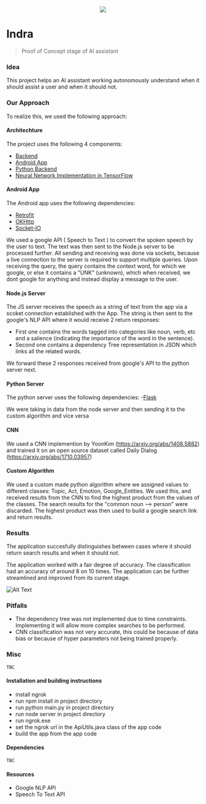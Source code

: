 <div align="center">
  <img src="https://i.imgur.com/kS2lNm6.png">
</div>


# Indra

> Proof of Concept stage of AI assistant


### Idea

This project helps an AI assistant working autonomously understand when it should assist a user and when it should not.

### Our Approach

To realize this, we used the following approach:

#### Architechture

The project uses the following 4 components:

- [Backend](https://github.com/DataByteNITT/Indra/tree/js_server_branch)
- [Android App](https://github.com/DataByteNITT/Indra/tree/app_branch)
- [Python Backend](https://github.com/DataByteNITT/Indra/tree/python_backend)
- [Neural Network Implementation in TensorFlow](https://github.com/DataByteNITT/Indra/tree/cnn_impl_branch)
 
#### Android App
The Android app uses the following dependencies:
 	
- [Retrofit](http://square.github.io/retrofit/)
- [OKHttp](http://square.github.io/okhttp/)
- [Socket-IO](https://github.com/socketio/socket.io-client-java)

We used a google API ( Speech to Text ) to convert the spoken speech by the user to text.
The text was then sent to the Node.js server to be processed further.
All sending and receiving was done via sockets, because a live connection to the server is required to support multiple queries.
Upon receiving the query, the query contains the context word, for which we google, or else it contains a "UNK" (unknown), which when received, we dont google for anything and instead display a message to the user.

#### Node.js Server

The JS server receives the speech as a string of text from the app via a scoket connection established with the App. The string is then sent to the google's NLP API where it would receive 2 return responses: 
- First one contains the words tagged into categories like noun, verb, etc and a salience (indicating the importance of the word in the sentence).
- Second one contains a dependency Tree representation in JSON which links all the related words.

We forward these 2 responses received from google's API to the python server next.

#### Python Server

The python server uses the following dependencies:
-[Flask](https://github.com/pallets/flask)

We were taking in data from the node server and then sending it to the custom algorithm and vice versa

#### CNN 

We used a CNN implemention by YoonKim (https://arxiv.org/abs/1408.5882) and trained it on an open source dataset called Daily Dialog (https://arxiv.org/abs/1710.03957)

#### Custom Algorithm

We used a custom made python algorithm where we assigned values to different classes: Topic, Act, Emotion, Google_Entities. We used this, and received results from the CNN to find the highest product from the values of the classes. 
The search results for the "common noun --> person" were discarded. The highest product was then used to build a google search link and return results.

### Results

The application succesfully distinguishes between cases where it should return search results and when it should not.

The application worked with a fair degree of accuracy. The classification had an accuracy of around 8 on 10 times. The application can be further streamlined and improved from its current stage.


![Alt Text](https://github.com/DataByteNITT/Indra/working.gif)

### Pitfalls

- The dependency tree was not implemented due to time constraints. Implementing it will allow more complex searches to be performed.
- CNN classification was not very accurate, this could be because of data bias or because of hyper parameters not being trained properly.

### Misc

```
TBC
```

#### Installation and building instructions

- install ngrok
- run npm install in project directory
- run python main.py in project directory
- run node server in project directory
- run ngrok.exe
- set the ngrok url in the ApiUtils.java class of the app code 
- build the app from the app code


#### Dependencies

```
TBC
```

#### Resources
- Google NLP API
- Speech To Text API
